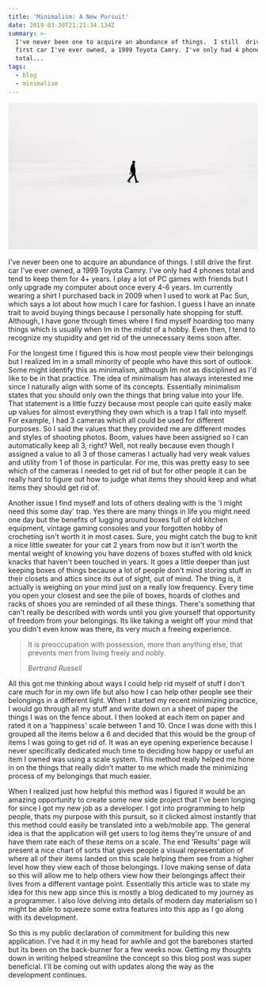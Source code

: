 ```yaml
---
title: 'Minimalism: A New Pursuit'
date: 2019-03-30T21:21:34.134Z
summary: >-
  I've never been one to acquire an abundance of things.  I still  drive the
  first car I've ever owned, a 1999 Toyota Camry. I've only had 4 phones
  total...
tags:
  - blog
  - minimalism
---
```

![walking_man](/static/img/untitled-1024x602.png)

<p>I've never been one to acquire an abundance of things.  I still  drive the first car I've ever owned, a 1999 Toyota Camry. I've only had 4 phones total and tend to keep them for 4+ years. I play a lot of PC games with friends but I only upgrade my computer about once every 4-6 years. Im currently wearing a shirt I purchased back in 2009 when I used to work at Pac Sun, which says a lot about how much I care for fashion. I guess I have an innate trait to avoid buying things because I personally hate shopping for stuff.  Although, I have gone through times where I find myself hoarding too many things which is usually when Im in the midst of a hobby. Even then, I tend to recognize my stupidity and get rid of the unnecessary items soon after.</p>

<p>For the longest time I figured this is how most people view their belongings but I realized Im in a small minority of people who have this sort of outlook. Some might identify this as minimalism, although Im not as disciplined as I'd like to be in that practice. The idea of minimalism has always interested me since I naturally align with some of its concepts. Essentially minimalism states that you should only own the things that bring value into your life. That statement is a little  fuzzy because most people can quite easily make up values for almost everything they own which is a trap I fall into myself. For example, I had 3 cameras which all could be used for different purposes. So I said the values that they provided me are different modes and styles of shooting photos. Boom, values have been assigned so I can automatically keep all 3, right? Well, not really because even though I assigned a value to all 3 of those cameras I actually had very weak values and utility from 1 of those in particular. For me, this was pretty easy to see which of the cameras I needed to get rid of but for other people it can be really hard to figure out how to judge what items they should keep and what items they should get rid of. </p>

<p>Another issue I find myself and lots of others dealing with is the 'I might need this some day' trap. Yes there are many things in life you might need one day but the benefits of lugging around boxes full of old kitchen equipment, vintage gaming consoles and your forgotten hobby of crocheting isn't worth it in most cases. Sure, you might catch the bug to knit a nice little sweater for your cat 2 years from now but it isn't worth the mental weight of knowing you have dozens of boxes stuffed with old knick knacks that haven't been touched in years. It goes a little deeper than just keeping boxes of things because a lot of people don't mind storing stuff in their closets and attics since its out of sight, out of mind. The thing is, it actually is weighing on your mind just on a really low frequency. Every time you open your closest and see the pile of boxes, hoards of clothes and racks of shoes you are reminded of all these things. There's something that can't really be described with words until you give yourself that opportunity of freedom from your belongings. Its like taking a weight off your mind that you didn't even know was there, its very much a freeing experience. </p>

<blockquote class="wp-block-quote"><p>It is preoccupation with possession, more than anything else, that prevents men from living freely and nobly.</p><cite>Bertrand Russell</cite></blockquote>

<p>All this got me thinking about ways I could help rid myself of stuff I don't care much for in my own life but also how I can help other people see their belongings in a different light. When I started my recent minimizing practice, I would go through all my stuff and write down on a sheet of paper the things I was on the fence about. I then looked at each item on paper and rated it on a 'happiness' scale between 1 and 10. Once I was done with this I grouped all the items below a 6 and decided that this would be the group of items I was going to get rid of. It was an eye opening experience because I never specifically dedicated much time to deciding how happy or useful an item I owned was using a scale system. This method really helped me hone in on the things that really didn't matter to me which made the minimizing process of my belongings that much easier. </p>

<p>When I realized just how helpful this method  was I figured it would be an amazing opportunity to create some new side project that I've been longing for since I got my new job as a developer. I got into programming to help people, thats my purpose with this pursuit, so it clicked almost instantly that this method could easily be translated into a web/mobile app. The general idea is that the application will get users to log items they're unsure of and have them rate each of these items on a scale. The end 'Results' page will present a nice chart of sorts that gives people a visual representation of where all of their items landed on this scale helping them see from a higher level how they view each of those belongings. I love making sense of data so this will allow me to help others view how their belongings affect their lives from a different vantage point. Essentially this article was to state my idea for this new app since this is mostly a blog dedicated to my journey as a programmer. I also love delving into details of modern day materialism so I might be able to squeeze some extra features into this app as I go along with its development.</p>

<p>So this is my public declaration of commitment for building this new application. I've had it in my head for awhile and got the barebones started but its been on the back-burner for a few weeks now. Getting my thoughts down in writing helped streamline the concept so this blog post was super beneficial. I'll be coming out with updates along the way as the development continues.</p>
